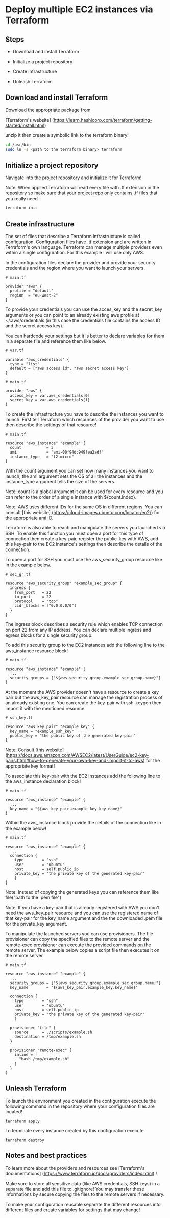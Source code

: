 # Deploy multiple EC2 instances via Terraform

## Steps

- Download and install Terraform

- Initialize a project repository

- Create infrastructure

- Unleash Terraform


## Download and install Terraform

Download the appropriate package from 

[Terraform's website] (https://learn.hashicorp.com/terraform/getting-started/install.html)

 unzip it then create a symbolic link to the terraform binary!

```bash
cd /usr/bin
sudo ln -s <path to the terraform binary> terraform
```

## Initialize a project repository

Navigate into the project repository and initialize it for Terraform!

Note: When applied Terraform will read every file with .tf extension in the repository so make sure that your project repo only contains .tf files that you really need.

```bash
terraform init
```

## Create infrastructure

The set of files that describe a Terraform infrastructure is called configuration. Configuration files have .tf extension and are written in Terraform's own language. Terraform can manage multiple providers even within a single configuration. For this example I will use only AWS.

In the configuration files declare the provider and provide your security credentials and the region where you want to launch your servers.

```
# main.tf

provider "aws" {
  profile = "default"
  region  = "eu-west-2"
}
```

To provide your credentials you can use the acces_key and the secret_key arguments or you can point to an already existing aws profile at ~/.aws/credentials (in this case the credentials file contains the access ID and the secret access key).

You can hardcode your settings but it is better to declare variables for them in a separate file and reference them like below.

```
# var.tf

variable "aws_credentials" {
  type = "list"
  default = ["aws access id", "aws secret access key"]
}
```

```
# main.tf

provider "aws" {
  access_key = var.aws_credentials[0]
  secret_key = var.aws_credentials[1]
}
```

To create the infrastructure you have to describe the instances you want to launch. First tell Terraform which resources of the provider you want to use then describe the settings of that resource!

```
# main.tf

resource "aws_instance" "example" {
  count           = 3 
  ami             = "ami-00f94dc949fea2adf"
  instance_type   = "t2.micro"
}
```

With the count argument you can set how many instances you want to launch, the ami argument sets the OS of all the instances and the instance_type argument tells the size of the servers.

Note: count is a global argument it can be used for every resource and you can refer to the order of a single instance with ${count.index}.

Note: AWS uses different IDs for the same OS in different regions. You can consult [this website] (https://cloud-images.ubuntu.com/locator/ec2/) for the appropriate ami ID.

Terraform is also able to reach and manipulate the servers you launched via SSH. To enable this function you must open  a port for this type of connection then create a key-pair, register the public-key with AWS, add this key-pair to the EC2 instance's settings then describe the details of the connection.

To open a port for SSH you must use the aws_security_group resource like in the example below.

```
# sec_gr.tf

resource "aws_security_group" "example_sec_group" {
  ingress {
    from_port   = 22
    to_port     = 22
    protocol    = "tcp"
    cidr_blocks = ["0.0.0.0/0"]
  }
}
```

The ingress block describes a security rule which enables TCP connection on port 22 from any IP address. You can declare multiple ingress and egress blocks for a single security group.

To add this security group to the EC2 instances add the following line to the aws_instance resource block!

```
# main.tf

resource "aws_instance" "example" {
  ...
  security_groups = ["${aws_security_group.example_sec_group.name}"]
}
```

At the moment the AWS provider doesn't have a resource to create a key pair but the aws_key_pair resource can manage the registration process of an already existing one. You can create the key-pair with ssh-keygen then import it with the mentioned resource.

```
# ssh_key.tf

resource "aws_key_pair" "example_key" {
  key_name = "example_ssh_key"
  public_key = "the public key of the generated key-pair"
}
```

Note: Consult [this website] (https://docs.aws.amazon.com/AWSEC2/latest/UserGuide/ec2-key-pairs.html#how-to-generate-your-own-key-and-import-it-to-aws) for the appropriate key format!

To associate this key-pair with the EC2 instances add the following line to the aws_instance declaration block!

```
# main.tf

resource "aws_instance" "example" {
  ...
  key_name = "${aws_key_pair.example_key.key_name}"
}
```

Within the aws_instance block provide the details of the connection like in the example below!

```
# main.tf

resource "aws_instance" "example" {
  ...
  connection {
    type        = "ssh"
    user        = "ubuntu"
    host        = self.public_ip
    private_key = "the private key of the generated key-pair"
    }
}
```

Note: Instead of copying the generated keys you can reference them like file("path to the .pem file")

Note: If you have a key-pair that is already registered with AWS you don't need the aws_key_pair resource and you can use the registered name of that key-pair for the key_name argument and the the downloaded .pem file for  the private_key argument.

To manipulate the launched servers you can use provisioners. The file provisioner can copy the specified files to the remote server and the remote-exec provisioner can execute the provided commands on the remote server. The example below copies a script file then executes it on the remote server.

```
# main.tf

resource "aws_instance" "example" {
  ...
  security_groups = ["${aws_security_group.example_sec_group.name}"]
  key_name        = "${aws_key_pair.example_key.key_name}"
  
  connection {
    type        = "ssh"
    user        = "ubuntu"
    host        = self.public_ip
    private_key = "the private key of the generated key-pair"
    }
    
  provisioner "file" {
    source      = ./scripts/example.sh
    destination = /tmp/example.sh
  }
  
  provisioner "remote-exec" {
    inline = [
      "bash /tmp/example.sh"
    ]
  }
}
```

## Unleash Terraform

To launch the environment you created in the configuration execute the following command in the repository where your configuration files are located!

```
terraform apply
```

To terminate every instance created by this configuration execute 

```
terraform destroy
```

## Notes and best practices

To learn more about the providers and resources see [Terraform's documentations] (https://www.terraform.io/docs/providers/index.html) !

Make sure to store all sensitive data (like AWS credentials, SSH keys) in a separate file and add this file to .gitignore! You may transfer these informations by secure copying the files to the remote servers if necessary.

To make your configuration reusable separate the different resources into different files and create variables for settings that may change!
